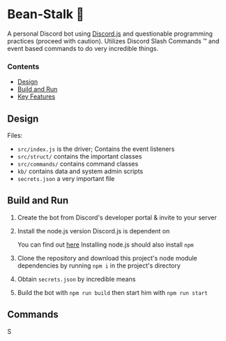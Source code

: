 # Bean-Stalk :seedling:

A personal Discord bot using [Discord.js](https://discord.js.org) and questionable programming practices (proceed with caution).
Utilizes Discord Slash Commands :tm: and event based commands to do very incredible things.

### Contents

- [ Design ]( #Design )
- [ Build and Run ]( #Build-and-Run )
- [ Key Features ]( #Key-Features )

## Design

Files:

- `src/index.js` is the driver; Contains the event listeners
- `src/struct/` contains the important classes
- `src/commands/` contains command classes
- `kb/` contains data and system admin scripts
- `secrets.json` a very important file

## Build and Run

1. Create the bot from Discord's developer portal & invite to your server

2. Install the node.js version Discord.js is dependent on

   You can find out [here](https://www.npmjs.com/package/discord.js)
   Installing node.js should also install `npm`

3. Clone the repository and download this project's node module dependencies by running `npm i` in the project's directory

4. Obtain `secrets.json` by incredible means

5. Build the bot with `npm run build` then start him with `npm run start`

## Commands

S
